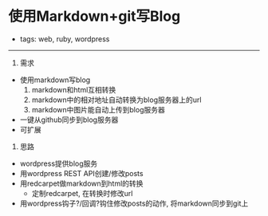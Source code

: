 # 使用Markdown+git写Blog

- tags: web, ruby, wordpress

* * *

1. 需求
  - 使用markdown写blog
    1. markdown和html互相转换
    1. markdown中的相对地址自动转换为blog服务器上的url
    1. markdown中图片能自动上传到blog服务器
  - 一键从github同步到blog服务器
  - 可扩展

1. 思路
  - wordpress提供blog服务
  - 用wordpress REST API创建/修改posts
  - 用redcarpet做markdown到html的转换
    - 定制redcarpet, 在转换时修改url
  - 用wordpress钩子?/回调?钩住修改posts的动作, 将markdown同步到git上
